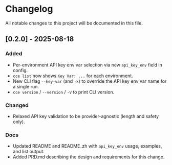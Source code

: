 # Changelog

All notable changes to this project will be documented in this file.

## [0.2.0] - 2025-08-18

### Added
- Per-environment API key env var selection via new `api_key_env` field in config.
- `cce list` now shows `Key Var: ...` for each environment.
- New CLI flag `--key-var` (and `-k`) to override the API key env var name for a single run.
- `cce version` / `--version` / `-V` to print CLI version.

### Changed
- Relaxed API key validation to be provider-agnostic (length and safety only).

### Docs
- Updated README and README_zh with `api_key_env` usage, examples, and list output.
- Added PRD.md describing the design and requirements for this change.

